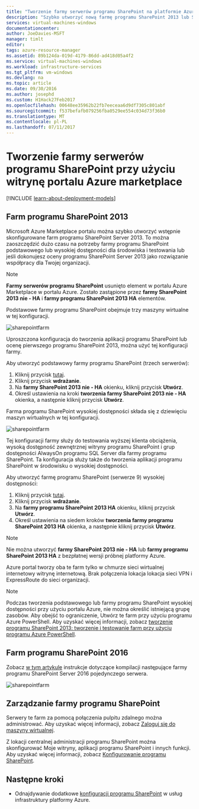 ```yaml
---
title: "Tworzenie farmy serwerów programu SharePoint na platformie Azure | Dokumentacja firmy Microsoft"
description: "Szybko utworzyć nową farmę programu SharePoint 2013 lub SharePoint 2016 na platformie Azure przy użyciu witrynę portalu Azure marketplace."
services: virtual-machines-windows
documentationcenter: 
author: JoeDavies-MSFT
manager: timlt
editor: 
tags: azure-resource-manager
ms.assetid: 89b124da-019d-4179-86dd-ad418d05a4f2
ms.service: virtual-machines-windows
ms.workload: infrastructure-services
ms.tgt_pltfrm: vm-windows
ms.devlang: na
ms.topic: article
ms.date: 09/30/2016
ms.author: josephd
ms.custom: H1Hack27Feb2017
ms.openlocfilehash: 00648ee35962b22fb7eeceaa6d9df7305c801abf
ms.sourcegitcommit: f537befafb079256fba0529ee554c034d73f36b0
ms.translationtype: MT
ms.contentlocale: pl-PL
ms.lasthandoff: 07/11/2017
---
```

# <a name="create-sharepoint-server-farms-using-the-azure-portal-marketplace"></a>Tworzenie farmy serwerów programu SharePoint przy użyciu witrynę portalu Azure marketplace

[!INCLUDE [learn-about-deployment-models](../../../includes/learn-about-deployment-models-rm-include.md)]

## <a name="sharepoint-2013-farms"></a>Farm programu SharePoint 2013
Microsoft Azure Marketplace portalu można szybko utworzyć wstępnie skonfigurowane farm programu SharePoint Server 2013. To można zaoszczędzić dużo czasu na potrzeby farmy programu SharePoint podstawowego lub wysokiej dostępności dla środowiska i testowania lub jeśli dokonujesz oceny programu SharePoint Server 2013 jako rozwiązanie współpracy dla Twojej organizacji.

> [!NOTE]
> **Farmy serwerów programu SharePoint** usunięto element w portalu Azure Marketplace w portalu Azure. Zostało zastąpione przez **farmy SharePoint 2013 nie - HA** i **farmy programu SharePoint 2013 HA** elementów.
>
>

Podstawowe farmy programu SharePoint obejmuje trzy maszyny wirtualne w tej konfiguracji.

![sharepointfarm](./media/sharepoint-farm/Non-HAFarm.png)

Uproszczona konfiguracja do tworzenia aplikacji programu SharePoint lub ocenę pierwszego programu SharePoint 2013, można użyć tej konfiguracji farmy.

Aby utworzyć podstawowy farmy programu SharePoint (trzech serwerów):

1. Kliknij przycisk [tutaj](https://azure.microsoft.com/marketplace/partners/sharepoint2013/sharepoint2013farmsharepoint2013-nonha/).
2. Kliknij przycisk **wdrażanie**.
3. Na **farmy SharePoint 2013 nie - HA** okienku, kliknij przycisk **Utwórz**.
4. Określ ustawienia na kroki **tworzenia farmy SharePoint 2013 nie - HA** okienka, a następnie kliknij przycisk **Utwórz**.

Farma programu SharePoint wysokiej dostępności składa się z dziewięciu maszyn wirtualnych w tej konfiguracji.

![sharepointfarm](./media/sharepoint-farm/HAFarm.png)

Tej konfiguracji farmy służy do testowania wyższej klienta obciążenia, wysoką dostępność zewnętrznej witryny programu SharePoint i grup dostępności AlwaysOn programu SQL Server dla farmy programu SharePoint. Ta konfiguracja służy także do tworzenia aplikacji programu SharePoint w środowisku o wysokiej dostępności.

Aby utworzyć farmę programu SharePoint (serwerze 9) wysokiej dostępności:

1. Kliknij przycisk [tutaj](https://azure.microsoft.com/marketplace/partners/sharepoint2013/sharepoint2013farmsharepoint2013-ha/).
2. Kliknij przycisk **wdrażanie**.
3. Na **farmy programu SharePoint 2013 HA** okienku, kliknij przycisk **Utwórz**.
4. Określ ustawienia na siedem kroków **tworzenia farmy programu SharePoint 2013 HA** okienka, a następnie kliknij przycisk **Utwórz**.

> [!NOTE]
> Nie można utworzyć **farmy SharePoint 2013 nie - HA** lub **farmy programu SharePoint 2013 HA** z bezpłatnej wersji próbnej platformy Azure.
>
>

Azure portal tworzy oba te farm tylko w chmurze sieci wirtualnej internetowy witrynę internetową. Brak połączenia lokacja lokacja sieci VPN i ExpressRoute do sieci organizacji.

> [!NOTE]
> Podczas tworzenia podstawowego lub farmy programu SharePoint wysokiej dostępności przy użyciu portalu Azure, nie można określić istniejącą grupę zasobów. Aby obejść to ograniczenie, Utwórz te farm przy użyciu programu Azure PowerShell. Aby uzyskać więcej informacji, zobacz [tworzenie programu SharePoint 2013: tworzenie i testowanie farm przy użyciu programu Azure PowerShell](https://technet.microsoft.com/library/mt743093.aspx#powershell).
>
>

## <a name="sharepoint-2016-farms"></a>Farm programu SharePoint 2016
Zobacz [w tym artykule](https://technet.microsoft.com/library/mt723354.aspx) instrukcje dotyczące kompilacji następujące farmy programu SharePoint Server 2016 pojedynczego serwera.

![sharepointfarm](./media/sharepoint-farm/SP2016Farm.png)

## <a name="managing-the-sharepoint-farms"></a>Zarządzanie farmy programu SharePoint
Serwery te farm za pomocą połączenia pulpitu zdalnego można administrować. Aby uzyskać więcej informacji, zobacz [Zaloguj się do maszyny wirtualnej](quick-create-portal.md#connect-to-virtual-machine).

Z lokacji centralnej administracji programu SharePoint można skonfigurować Moje witryny, aplikacji programu SharePoint i innych funkcji. Aby uzyskać więcej informacji, zobacz [Konfigurowanie programu SharePoint](http://technet.microsoft.com/library/ee836142.aspx).

## <a name="next-steps"></a>Następne kroki
* Odnajdywanie dodatkowe [konfiguracji programu SharePoint](https://technet.microsoft.com/library/dn635309.aspx) w usług infrastruktury platformy Azure.
